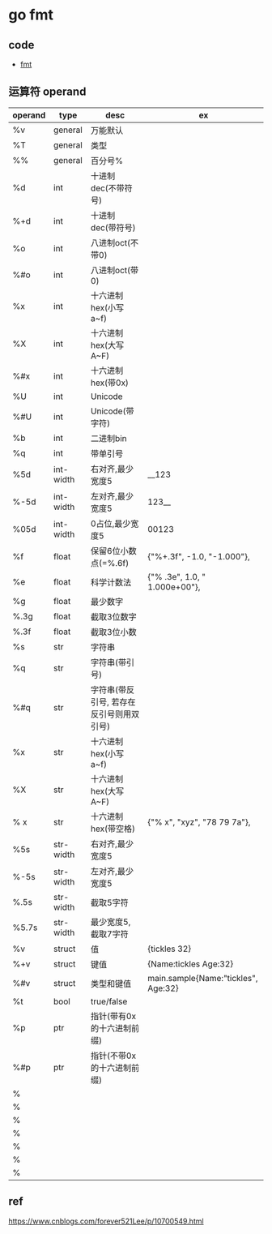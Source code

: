 # go fmt

## code

- [fmt](../script/go/package/fmt_test.go)

## 运算符 operand

| operand | type      | desc                                     | ex                                    |
| ------- | --------- | ---------------------------------------- | ------------------------------------- |
| %v      | general   | 万能默认                                 |
| %T      | general   | 类型                                     |
| %%      | general   | 百分号%                                  |
| %d      | int       | 十进制dec(不带符号)                      |
| %+d     | int       | 十进制dec(带符号)                        |
| %o      | int       | 八进制oct(不带0)                         |
| %#o     | int       | 八进制oct(带0)                           |
| %x      | int       | 十六进制hex(小写a~f)                     |
| %X      | int       | 十六进制hex(大写A~F)                     |
| %#x     | int       | 十六进制hex(带0x)                        |
| %U      | int       | Unicode                                  |
| %#U     | int       | Unicode(带字符)                          |
| %b      | int       | 二进制bin                                |
| %q      | int       | 带单引号                                 |
| %5d     | int-width | 右对齐,最少宽度5                         | __123                                 |
| %-5d    | int-width | 左对齐,最少宽度5                         | 123__                                 |
| %05d    | int-width | 0占位,最少宽度5                          | 00123                                 |
| %f      | float     | 保留6位小数点(=%.6f)                     | {"%+.3f", -1.0, "-1.000"},            |
| %e      | float     | 科学计数法                               | {"% .3e", 1.0, " 1.000e+00"},         |
| %g      | float     | 最少数字                                 |
| %.3g    | float     | 截取3位数字                              |
| %.3f    | float     | 截取3位小数                              |
| %s      | str       | 字符串                                   |
| %q      | str       | 字符串(带引号)                           |
| %#q     | str       | 字符串(带反引号, 若存在反引号则用双引号) |
| %x      | str       | 十六进制hex(小写a~f)                     |
| %X      | str       | 十六进制hex(大写A~F)                     |
| % x     | str       | 十六进制hex(带空格)                      | {"% x", "xyz", "78 79 7a"},           |
| %5s     | str-width | 右对齐,最少宽度5                         |
| %-5s    | str-width | 左对齐,最少宽度5                         |
| %.5s    | str-width | 截取5字符                                |
| %5.7s   | str-width | 最少宽度5, 截取7字符                     |
| %v      | struct    | 值                                       | {tickles 32}                          |
| %+v     | struct    | 键值                                     | {Name:tickles Age:32}                 |
| %#v     | struct    | 类型和键值                               | main.sample{Name:\"tickles\", Age:32} |
| %t      | bool      | true/false                               |
| %p      | ptr       | 指针(带有0x的十六进制前缀)               |
| %#p     | ptr       | 指针(不带0x的十六进制前缀)               |
| %       |           |
| %       |           |
| %       |           |
| %       |           |
| %       |           |
| %       |           |
| %       |           |

## ref

<https://www.cnblogs.com/forever521Lee/p/10700549.html>